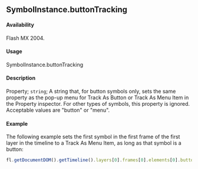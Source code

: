 ## SymbolInstance.buttonTracking

#### Availability

Flash MX 2004.

#### Usage

SymbolInstance.buttonTracking

#### Description

Property; `string`; A string that, for button symbols only, sets the same property as the pop-up menu for Track As Button or Track As Menu Item in the Property inspector. For other types of symbols, this property is ignored. Acceptable values are "button" or "menu".

#### Example

The following example sets the first symbol in the first frame of the first layer in the timeline to a Track As Menu Item, as long as that symbol is a button:

```javascript
fl.getDocumentDOM().getTimeline().layers[0].frames[0].elements[0].buttonTracking = "menu";
```
